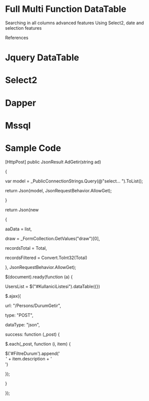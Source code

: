 # Full Multi Function DataTable

Searching in all columns advanced features Using Select2, date and selection features

References
# Jquery DataTable
# Select2
# Dapper
# Mssql


# Sample Code

[HttpPost]
public JsonResult AdGetir(string ad)

{

 var model = _PublicConnectionStrings.Query<AutoAdArama>(@"select... ").ToList();
 
 return Json(model, JsonRequestBehavior.AllowGet);
 
}
 
  
return Json(new
 
{
 
 aaData = list,
 
 draw = _FormCollection.GetValues("draw")[0],
 
 recordsTotal = Total,
 
 recordsFiltered = Convert.ToInt32(Total)
 
 }, JsonRequestBehavior.AllowGet);
 
  
$(document).ready(function (a) {
 
 UsersList = $("#KullaniciListesi").dataTable({})
 
  
$.ajax({
 
 url: "/Persons/DurumGetir",
 
 type: "POST",
 
 dataType: "json",
 
 success: function (_post) {
 
 $.each(_post, function (i, item) {
 
  $('#FiltreDurum').append('<option value=' + item.value + '>' + item.description + ' </option>')
 
 });
 
 }
 
}); 
